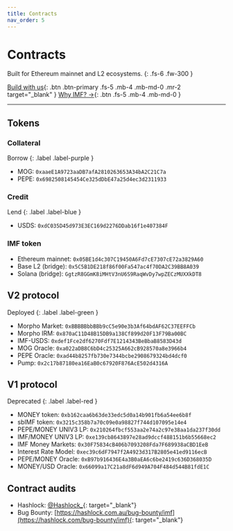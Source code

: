 ```yaml
---
title: Contracts
nav_order: 5
---
```


# Contracts

Built for Ethereum mainnet and L2 ecosystems. 
{: .fs-6 .fw-300 }

[Build with us](https://imf.bz){: .btn .btn-primary .fs-5 .mb-4 .mb-md-0 .mr-2 target="_blank" }
[Why IMF? →](/docs/why-imf.html){: .btn .fs-5 .mb-4 .mb-md-0 }

---

## Tokens

### Collateral

Borrow
{: .label .label-purple }

- MOG: `0xaaeE1A9723aaDB7afA2810263653A34bA2C21C7a`
- PEPE: `0x6982508145454Ce325dDbE47a25d4ec3d2311933`

### Credit

Lend
{: .label .label-blue }

- USDS: `0xdC035D45d973E3EC169d2276DDab16f1e407384F`

### IMF token

- Ethereum mainnet: `0x05BE1d4c307C19450A6Fd7cE7307cE72a3829A60`
- Base L2 (bridge): `0x5C5B1DE218f86f00Fa547ac4f70DA2C39BB8A039`
- Solana (bridge): `GgtzR8GGmK8iMHtV3nU6S9RaqWvDy7wpZECzMUXXkDT8`

## V2 protocol 

Deployed
{: .label .label-green }

- Morpho Market: `0xBBBBBbbBBb9cC5e90e3b3Af64bdAF62C37EEFFCb`
- Morpho IRM: `0x870aC11D48B15DB9a138Cf899d20F13F79Ba00BC`
- IMF-USDS: `0xdef1Fce2df6270Fdf7E1214343BeBbaB8583D43d`
- MOG Oracle: `0xa022aDB8C6bD4c25325A662cB928570a8e3966b4`
- PEPE Oracle: `0xad44b8257fb730e7344bcbe2908679324bd4dcf0`
- Pump: `0x2c17b87180ea16EaB0c67920F876AcE502d4316A` 

## V1 protocol 

Deprecated
{: .label .label-red }

- MONEY token: `0xb162caa6b63de33edc5d0a14b901fb6a54ee6b8f`
- sbIMF token: `0x3215c358b7a70c09e0a98827f744d107095e14e4`
- PEPE/MONEY UNIV3 LP: `0x210264fbcf553aa2e74a2c97e38aa1da237f30dd`
- IMF/MONEY UNIV3 LP: `0xe139cb8643897e28ad9dccf488151b6b55668ec2`
- IMF Money Markets: `0x30F75834cB406b7093208Fda7F689938aCBD1EeB`
- Interest Rate Model: `0xec39c6dF7947f2A4923d317B2805e41ed9116ecB`
- PEPE/MONEY Oracle: `0xB97b916436E4a3B0aEA6c6be2419c636D368035D`
- MONEY/USD Oracle: `0x66099a17C21a8dF6d949A704F484d544B81fdE1C`

## Contract audits

- Hashlock: [@Hashlock_](https://x.com/Hashlock_){: target="_blank"} 
- Bug Bounty: [https://hashlock.com.au/bug-bounty/imf](https://hashlock.com/bug-bounty/imf){: target="_blank"} 